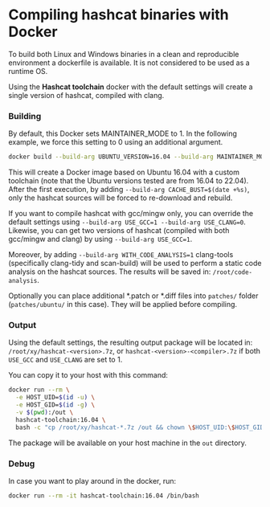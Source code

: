 # Compiling hashcat binaries with Docker

To build both Linux and Windows binaries in a clean and reproducible environment a dockerfile is available.
It is not considered to be used as a runtime OS.

Using the **Hashcat toolchain** docker with the default settings will create a single version of hashcat, compiled with clang.

### Building ###

By default, this Docker sets MAINTAINER_MODE to 1. In the following example, we force this setting to 0 using an additional argument.

```bash
docker build --build-arg UBUNTU_VERSION=16.04 --build-arg MAINTAINER_MODE=0 -f docker/hashcatToolchain.ubuntu -t hashcat-toolchain:16.04 .
```

This will create a Docker image based on Ubuntu 16.04 with a custom toolchain (note that the Ubuntu versions tested are from 16.04 to 22.04).
After the first execution, by adding `--build-arg CACHE_BUST=$(date +%s)`, only the hashcat sources will be forced to re-download and rebuild.

If you want to compile hashcat with gcc/mingw only, you can override the default settings using `--build-arg USE_GCC=1 --build-arg USE_CLANG=0`.
Likewise, you can get two versions of hashcat (compiled with both gcc/mingw and clang) by using `--build-arg USE_GCC=1`.

Moreover, by adding `--build-arg WITH_CODE_ANALYSIS=1` clang-tools (specifically clang-tidy and scan-build) will be used to perform a static code analysis on the hashcat sources.
The results will be saved in: `/root/code-analysis`.

Optionally you can place additional *.patch or *.diff files into `patches/` folder (`patches/ubuntu/` in this case). They will be applied before compiling.

### Output ###

Using the default settings, the resulting output package will be located in: `/root/xy/hashcat-<version>.7z`,
or `hashcat-<version>-<compiler>.7z` if both `USE_GCC` and `USE_CLANG` are set to 1.

You can copy it to your host with this command:

```bash
docker run --rm \
  -e HOST_UID=$(id -u) \
  -e HOST_GID=$(id -g) \
  -v $(pwd):/out \
  hashcat-toolchain:16.04 \
  bash -c "cp /root/xy/hashcat-*.7z /out && chown \$HOST_UID:\$HOST_GID /out/hashcat-*.7z"
```

The package will be available on your host machine in the `out` directory.

### Debug ###

In case you want to play around in the docker, run:

```bash
docker run --rm -it hashcat-toolchain:16.04 /bin/bash
```
